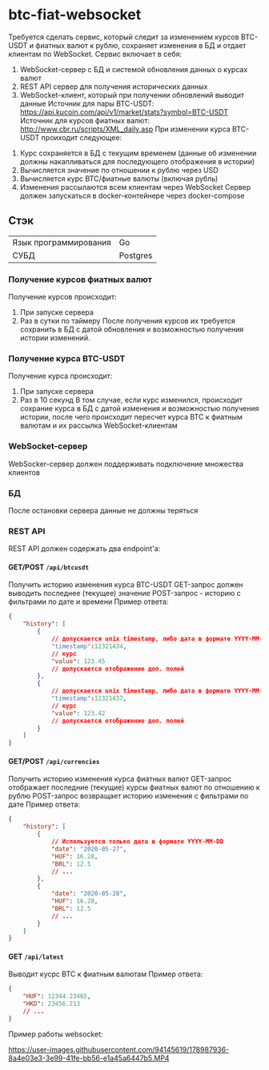 # btc-fiat-websocket

Требуется сделать сервис, который следит за изменением курсов BTC-USDT и фиатных валют к рублю, сохраняет изменения в БД и отдает клиентам по WebSocket.
Сервис включает в себя:
1) WebSocket-сервер с БД и системой обновления данных о курсах валют
2) REST API сервер для получения исторических данных
3) WebSocket-клиент, который при получении обновлений выводит данные 
Источник для пары BTC-USDT: <https://api.kucoin.com/api/v1/market/stats?symbol=BTC-USDT>
Источник для курсов фиатных валют: <http://www.cbr.ru/scripts/XML_daily.asp>
При изменении курса BTC-USDT проиходит следующее:
1. Курс сохраняется в БД с текущим временем (данные об изменении должны накапливаться для последующего отображения в истории)
2. Вычисляется значение по отношении к рублю через USD
3. Вычисляется курс BTC/фиатные валюты (включая рубль)
4. Изменения рассылаются всем клиентам через WebSocket
Сервер должен запускаться в docker-контейнере через docker-compose
## Стэк
|                        |                        |
|------------------------|------------------------|
| Язык программирования  | Go                     |
| СУБД                   | Postgres               |





### Получение курсов фиатных валют
Получение курсов происходит:
1) При запуске сервера
2) Раз в сутки по таймеру
После получения курсов их требуется сохранить в БД с датой обновления и возможностью получения истории изменений.
### Получение курса BTC-USDT
Получение курса происходит:
1) При запуске сервера
2) Раз в 10 секунд
В том случае, если курс изменился, происходит сохрание курса в БД с датой изменения и возможностью получения истории, после чего происходит пересчет курса BTC к фиатным валютам и их рассылка WebSocket-клиентам
### WebSocket-сервер
WebSocker-сервер должен поддерживать подключение множества клиентов
### БД
После остановки сервера данные не должны теряться
### REST API
REST API должен содержать два endpoint'а:
#### GET/POST `/api/btcusdt`
Получить историю изменения курса BTC-USDT
GET-запрос должен выводить последнее (текущее) значение
POST-запрос - историю с фильтрами по дате и времени 
Пример ответа:
```json
{
    "history": [
        {
            // допускается unix timestamp, либо дата в формате YYYY-MM-DD HH:mm:ss
            "timestamp":12321434,
            // курс
            "value": 123.45
            // допускается отображение доп. полей
        },
        {
            // допускается unix timestamp, либо дата в формате YYYY-MM-DD HH:mm:ss
            "timestamp":12321437,
            // курс
            "value": 123.42
            // допускается отображение доп. полей
        }
    ]
}
```
#### GET/POST `/api/currencies`
Получить историю изменения курса фиатных валют
GET-запрос отображает последние (текущие) курсы фиатных валют по отношению к рублю
POST-запрос возвращает историю изменения с фильтрами по дате 
Пример ответа:
```json
{
    "history": [
        {
            // Используется только дата в формате YYYY-MM-DD
            "date": "2020-05-27",
            "HUF": 16.28,
            "BRL": 12.5
            // ...
        },
        {
            "date": "2020-05-28",
            "HUF": 16.28,
            "BRL": 12.5
            // ...
        }
    ]
}
```
#### GET `/api/latest`
Выводит кусрс BTC к фиатным валютам
Пример ответа:
```json
{
    "HUF": 12344.23465,
    "HKD": 23456.213
    // ...
}
```



Пример работы websocket:

https://user-images.githubusercontent.com/94145619/178987936-8a4e03e3-3e99-41fe-bb56-e1a45a6447b5.MP4




